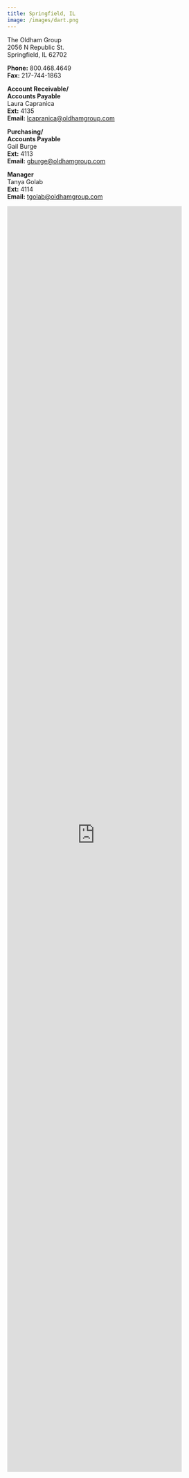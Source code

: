 ```yaml
---
title: Springfield, IL
image: /images/dart.png
---
```

The Oldham Group  
2056 N Republic St.    
Springfield, IL 62702  

**Phone:**	800.468.4649  
**Fax:**	217-744-1863  

**Account Receivable/**  
**Accounts Payable**  
Laura Capranica  
**Ext:**	4135  
**Email:**	lcapranica@oldhamgroup.com  

**Purchasing/**  
**Accounts Payable**  
Gail Burge  
**Ext:**	4113  
**Email:**	gburge@oldhamgroup.com  

**Manager**  
Tanya Golab  
**Ext:**	4114  
**Email:**	tgolab@oldhamgroup.com  
<!-- split -->
<iframe src="https://www.google.com/maps/embed?pb=!1m18!1m12!1m3!1d3064.040483899819!2d-89.63894798493533!3d39.82850999912712!2m3!1f0!2f0!3f0!3m2!1i1024!2i768!4f13.1!3m3!1m2!1s0x88753745039bc56d%3A0xeeb543db9c44b26b!2s2056%20N%20Republic%20St%2C%20Springfield%2C%20IL%2062702!5e0!3m2!1sen!2sus!4v1611442868838!5m2!1sen!2sus" width="80%" height="75%" frameborder="0" style="border:0;" allowfullscreen="" aria-hidden="false" tabindex="0"></iframe>
